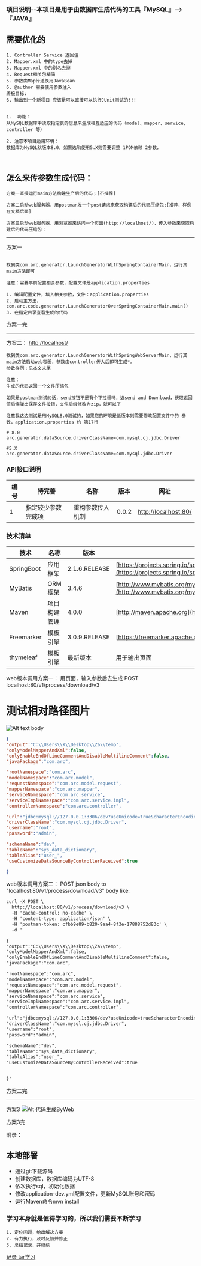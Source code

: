 ### 项目说明--本项目是用于由数据库生成代码的工具『MySQL』-->『JAVA』 



## 需要优化的
```text
1. Controller Service 返回值
2. Mapper.xml 中的type去掉
3. Mapper.xml 中的别名去掉
4. Request相关包精简
5. 参数由Map传递换用JavaBean
6. @author 需要使用参数注入
终极目标:
6. 输出到一个新项目 应该是可以直接可以执行JUnit测试的!!!
```


```text

1.  功能：
从MySQL数据库中读取指定表的信息来生成相互适应的代码（model、mapper、service、controller 等）

2. 注意本项目适用环境： 
数据库为MySQL默版本8.0，如果选哟使用5.X则需要调整 1POM依赖 2参数，

 
```

 ##  怎么来传参数生成代码：
```
方案一直接运行main方法构建生产后的代码；[不推荐]

方案二启动web服务器，用postman发一个post请求来获取构建后的代码压缩包;[推荐，样例在文档后面]

方案三启动web服务器，用浏览器来访问一个页面(http://localhost/)，传入参数来获取构建后的代码压缩包：
```
-------

 方案一
```text

找到类com.arc.generator.LaunchGeneratorWithSpringContainerMain，运行其main方法即可

注意：需要事前配置相关参数，配置文件是application.properties

1. 编辑配置文件，填入相关参数，文件：application.properties
2. 启动主方法，com.arc.code.generator.LaunchGeneratorOverSpringContainerMain.main()
3. 在指定目录查看生成的代码

```
方案一完

--------------------------------

方案二： 
[http://localhost/](http://localhost/)

```text
找到类com.arc.generator.LaunchGeneratorWithSpringWebServerMain，运行其main方法启动web容器，参数由controller传入后即可生成*。
参数样例：见本文末尾

注意：
生成的代码返回一个文件压缩包

如果是postman测试的话，send按钮不是有个下拉框吗，选send and Download，获取返回值后悔弹出保存文件按钮，文件后缀修改为zip，就可以了

注意我这边测试是用MySQL8.0测试的，如果您的环境是低版本则需要修改配置文件中的 参数，application.properties 约 第17行 

# 8.0
arc.generator.dataSource.driverClassName=com.mysql.cj.jdbc.Driver

#5.X
arc.generator.dataSource.driverClassName=com.mysql.jdbc.Driver  

```


### API接口说明

编号|待完善 | 名称 | 版本 |  网址
----|----|------|----|----
1|指定较少参数完成项 |重构参数传入机制 | 0.0.2 |  [http://localhost:80/](http://localhost:80/)




### 技术清单

技术 | 名称 | 版本 | 官网
----|------|----|----
SpringBoot | 应用框架 | 2.1.6.RELEASE | [https://projects.spring.io/spring-boot/](https://projects.spring.io/spring-boot/)
MyBatis | ORM框架 | 3.4.6 |  [http://www.mybatis.org/mybatis-3/zh/index.html](http://www.mybatis.org/mybatis-3/zh/index.html)
Maven | 项目构建管理 | 4.0.0 |  [http://maven.apache.org](http://maven.apache.org/)
Freemarker | 模板引擎 | 3.0.9.RELEASE |  [https://freemarker.apache.org/docs/dgui_quickstart_basics.html)
thymeleaf | 模板引擎 | 最新版本 | 用于输出页面  




web版本调用方案一：
用页面，输入参数后去生成
POST localhost:80/v1/process/download/v3
# 测试相对路径图片
![Alt text](./support/IMG/如何使用POSTMAN获取代码zip压缩包_20200227113446.png)
body
```json
{
"output":"C:\\Users\\X\\Desktop\\Za\\temp",
"onlyModelMapperAndXml":false,
"onlyEnableEndOfLineCommentAndDisableMultilineComment":false,
"javaPackage":"com.arc",

"rootNamespace":"com.arc",
"modelNamespace":"com.arc.model",
"requestNamespace":"com.arc.model.request",
"mapperNamespace":"com.arc.mapper",
"serviceNamespace":"com.arc.service",
"serviceImplNamespace":"com.arc.service.impl",
"controllerNamespace":"com.arc.controller",

"url":"jdbc:mysql://127.0.0.1:3306/dev?useUnicode=true&characterEncoding=UTF-8&useAffectedRows=true&useSSL=false&serverTimezone=GMT%2B8",
"driverClassName":"com.mysql.cj.jdbc.Driver",
"username":"root",
"password":"admin",

"schemaName":"dev",
"tableName":"sys_data_dictionary",
"tableAlias":"user_",
"useCustomizeDataSourceByControllerReceived":true

}


```



web版本调用方案二：
POST json body to "localhost:80/v1/process/download/v3" body like:

````txt
curl -X POST \
  http://localhost:80/v1/process/download/v3 \
  -H 'cache-control: no-cache' \
  -H 'content-type: application/json' \
  -H 'postman-token: cfbb9e89-b820-9aa4-8f3e-17888752d83c' \
  -d '

{
"output":"C:\\Users\\X\\Desktop\\Za\\temp",
"onlyModelMapperAndXml":false,
"onlyEnableEndOfLineCommentAndDisableMultilineComment":false,
"javaPackage":"com.arc",

"rootNamespace":"com.arc",
"modelNamespace":"com.arc.model",
"requestNamespace":"com.arc.model.request",
"mapperNamespace":"com.arc.mapper",
"serviceNamespace":"com.arc.service",
"serviceImplNamespace":"com.arc.service.impl",
"controllerNamespace":"com.arc.controller",

"url":"jdbc:mysql://127.0.0.1:3306/dev?useUnicode=true&characterEncoding=UTF-8&useAffectedRows=true&useSSL=false&serverTimezone=GMT%2B8",
"driverClassName":"com.mysql.cj.jdbc.Driver",
"username":"root",
"password":"admin",

"schemaName":"dev",
"tableName":"sys_data_dictionary",
"tableAlias":"user_",
"useCustomizeDataSourceByControllerReceived":true


}'

````

方案二完


-------------------------

方案3
![Alt  代码生成ByWeb](./support/IMG/代码生成ByWeb_20200227114322.png)
    
方案3完






附录：
## 本地部署
- 通过git下载源码
- 创建数据库，数据库编码为UTF-8
- 依次执行sql，初始化数据
- 修改application-dev.yml配置文件，更新MySQL账号和密码
- 运行Maven命令mvn install




### 学习本身就是值得学习的，所以我们需要不断学习
```text
1. 定位问题，给出解决方案
2. 有力执行，及时反馈并修正
3. 总结记录，并继续
```




[记录 tar学习](https://blog.csdn.net/qq_38175730/article/details/82855333)
